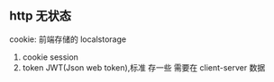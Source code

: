 ## http 无状态
cookie: 前端存储的 localstorage
1. cookie session
2. token JWT(Json web token),标准 存一些 需要在 client-server 数据